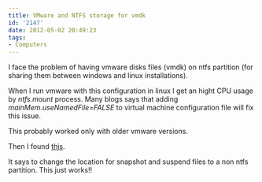 ```yaml
---
title: VMware and NTFS storage for vmdk
id: '2147'
date: 2012-05-02 20:49:23
tags:
- Computers
---
```


I face the problem of having vmware disks files (vmdk) on ntfs partition (for sharing them between windows and linux installations).

When I run vmware with this configuration in linux I get an hight CPU usage by _ntfs.mount_ process. Many blogs says that adding _mainMem.useNamedFile=FALSE_ to virtual machine configuration file will fix this issue.

This probably worked only with older vmware versions.

Then I found [this](http://www.ajopaul.com/2011/07/22/ubuntu-vmware-and-mount-ntfs-high-cpu-usage-fix/).

It says to change the location for snapshot and suspend files to a non ntfs partition. This just works!!